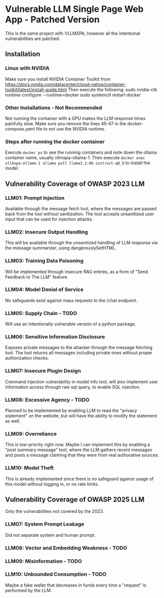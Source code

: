 # Vulnerable LLM Single Page Web App - Patched Version

This is the same project with VLLMSPA, however all the intentional vulnerabilities are patched.

## Installation
### Linux with NVIDIA
Make sure you install NVIDIA Container Toolkit from https://docs.nvidia.com/datacenter/cloud-native/container-toolkit/latest/install-guide.html
Then execute the following: 
sudo nvidia-ctk runtime configure --runtime=docker
sudo systemctl restart docker

### Other Installations - Not Recommended
Not running the container with a GPU makes the LLM response times painfully slow.
Make sure you remove the lines 45-47 in the docker-compose.yaml file to not use the NVIDIA runtime.
### Steps after running the docker container
Execute `docker ps` to see the running containers and note down the ollama container name, usually vllmspa-ollama-1.
Then execute `docker exec vllmspa-ollama-1 ollama pull llama3.1:8b-instruct-q8_0` to install the model.

## Vulnerability Coverage of OWASP 2023 LLM

### LLM01: Prompt Injection
Available through the message fetch tool, where the messages are passed back from the tool without sanitization. The tool accepts unsanitized user input that can be used for injection attacks.

### LLM02: Insecure Output Handling
This will be available through the unsanitized handling of LLM response via the message summarizer, using dangerouslySetHTML.

### LLM03: Training Data Poisoning
Will be implemented through insecure RAG entries, as a form of "Send Feedback to The LLM" feature.

### LLM04: Model Denial of Service
No safeguards exist against mass requests to the /chat endpoint.

### LLM05: Supply Chain - TODO
Will use an intentionally vulnerable version of a python package.

### LLM06: Sensitive Information Disclosure
Exposes private messages to the attacker through the message fetching tool. The tool returns all messages including private ones without proper authorization checks.

### LLM07: Insecure Plugin Design
Command injection vulnerability in model info tool, will also implement user information access through raw sql query, to enable SQL injection.

### LLM08: Excessive Agency - TODO
Planned to be implemented by enabling LLM to read the "privacy statement" on the website, but will have the ability to modify the statement as well.

### LLM09: Overreliance
This is low-priority right now. Maybe I can implement this by enabling a "post summary message" tool, where the LLM gathers recent messages and posts a message claiming that they were from real authorative sources.

### LLM10: Model Theft
This is already implemented since there is no safeguard against usage of this model without logging in, or no rate limits.

## Vulnerability Coverage of OWASP 2025 LLM
Only the vulnerabilities not covered by the 2023.

### LLM07: System Prompt Leakage
Did not separate system and human prompt.

### LLM08: Vector and Embedding Weakness - TODO

### LLM09: Misinformation - TODO

### LLM10: Unbounded Consumption - TODO
Maybe a fake wallet that decreases in funds every time a "request" is performed by the LLM.



